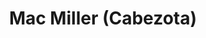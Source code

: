 ---
title: Mac Miller (Cabezota)
category: 01_artistas
designSlug: mac-miller-cabezota
image: '/products/cabezotas/mac-miller/principal.jpg'
imageHover: '/products/cabezotas/mac-miller/normal.jpg'
prendas: [
    {   
        title: 'Remera',
        slug: 'remera',          
        image: '/products/cabezotas/mac-miller/normal.jpg',
        price: 'remerasPrecio',
        talles: 'remerasTalles'
    },
    {
        title: 'Remera Oversize',
        slug: 'remera-oversize',
        image: '/products/cabezotas/mac-miller/oversize.jpg',
        price: 'oversizePrecio',
        talles: 'oversizeTalles'
    },
    {
        title: 'Pupera Oversize',
        slug: 'pupera-oversize',
        image: '/products/cabezotas/mac-miller/pupera.jpg',
        price: 'remerasPrecio',
        talles: 'oversizePuperasTalles'
    },
    {
         title: 'Buzo',
         slug: 'buzo',
         image: '/products/cabezotas/mac-miller/buzo.jpg',
         price: buzosPrecio,
        talles: 'BuzosTalles'
     },
    {
        title: 'Musculosa M',
        slug: 'musculosa-mujer',
        image: '/products/cabezotas/mac-miller/musculosa.jpg',
        price: 'musculosaPrecio',
        talles: 'musculosasMujerTalles'
    },
    {
        title: 'Musculosa H',
        slug: 'musculoso',
        image: '/products/cabezotas/mac-miller/musculoso.jpg',
        price: 'musculosaPrecio',
        talles: 'musculosasHombreTalles'
    }
]
---